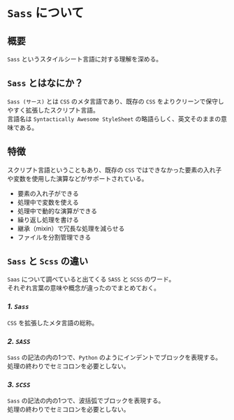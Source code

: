 # `Sass` について

## 概要

`Sass` というスタイルシート言語に対する理解を深める。

## `Sass` とはなにか？

`Sass (サース)` とは `CSS` のメタ言語であり、既存の `CSS` をよりクリーンで保守しやすく拡張したスクリプト言語。<br>
言語名は `Syntactically Awesome StyleSheet` の略語らしく、英文そのままの意味である。

## 特徴

スクリプト言語ということもあり、既存の `CSS` ではできなかった要素の入れ子や変数を使用した演算などがサポートされている。

- 要素の入れ子ができる
- 処理中で変数を使える
- 処理中で動的な演算ができる
- 繰り返し処理を書ける
- 継承（mixin）で冗長な処理を減らせる
- ファイルを分割管理できる

## `Sass` と `Scss` の違い

`Saas` について調べていると出てくる `SASS` と `SCSS` のワード。<br>
それぞれ言葉の意味や概念が違ったのでまとめておく。

### ***1. `Sass`***

`CSS` を拡張したメタ言語の総称。

### ***2. `SASS`***

`Sass` の記法の内の1つで、`Python` のようにインデントでブロックを表現する。<br>
処理の終わりでセミコロンを必要としない。

### ***3. `SCSS`***

`Sass` の記法の内の1つで、波括弧でブロックを表現する。<br>
処理の終わりでセミコロンを必要としない。